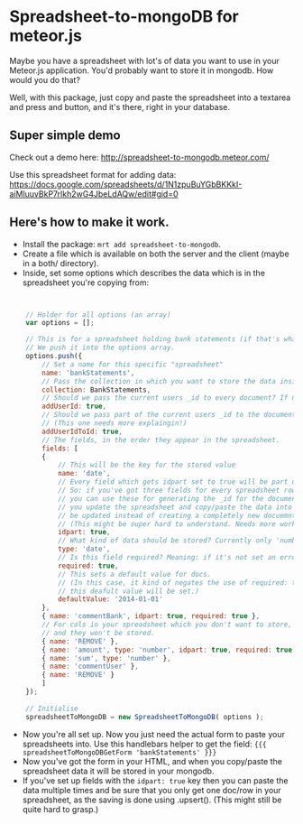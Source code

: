 # Spreadsheet-to-mongoDB for meteor.js

Maybe you have a spreadsheet with lot's of data you want to use in your Meteor.js application. You'd probably want to store it in mongodb. How would you do that?

Well, with this package, just copy and paste the spreadsheet into a textarea and press and button, and it's there, right in your database.

## Super simple demo

Check out a demo here: http://spreadsheet-to-mongodb.meteor.com/

Use this spreadsheet format for adding data: https://docs.google.com/spreadsheets/d/1N1zpuBuYGbBKKkI-aiMluuvBkP7rIkh2wG4JbeLdAQw/edit#gid=0

## Here's how to make it work.

- Install the package: `mrt add spreadsheet-to-mongodb`.
- Create a file which is available on both the server and the client (maybe in a both/ directory).
- Inside, set some options which describes the data which is in the spreadsheet you're copying from:
```javascript


	// Holder for all options (an array)
	var options = [];

	// This is for a spreadsheet holding bank statements (if that's what they're called in english).
	// We push it into the options array.
	options.push({
		// Set a name for this specific "spreadsheet"
		name: 'bankStatements',
		// Pass the collection in which you want to store the data inside
		collection: BankStatements,
		// Should we pass the current users _id to every document? If not, just ignore setting this.
		addUserId: true,
		// Should we pass part of the current users _id to the documents _id?
		// (This one needs more explaingin!)
		addUserIdToId: true,
		// The fields, in the order they appear in the spreadsheet.
		fields: [
		{
			// This will be the key for the stored value
			name: 'date',
			// Every field which gets idpart set to true will be part of a hashed _id key for the document.
			// So: if you've got three fields for every spreadsheet row which will always remain constant,
			// you can use these for generating the _id for the document. This will make sure that every time
			// you update the spreadsheet and copy/paste the data into the textarea, the same document will
			// be updated instead of creating a completely new docuemnt.
			// (This might be super hard to understand. Needs more work.)
			idpart: true,
			// What kind of data should be stored? Currently only 'number' and 'date' are supported.
			type: 'date',
			// Is this field required? Meaning: if it's not set an error will be thrown.
			required: true,
			// This sets a default value for docs.
			// (In this case, it kind of negates the use of required: true as if there is no value set then
			// this deafult value will be set.)
			defaultValue: '2014-01-01'
		},
		{ name: 'commentBank', idpart: true, required: true },
		// For cols in your spreadsheet which you don't want to store, just set the name to 'REMOVE'
		// and they won't be stored.
		{ name: 'REMOVE' },
		{ name: 'amount', type: 'number', idpart: true, required: true },
		{ name: 'sum', type: 'number' },
		{ name: 'commentUser' },
		{ name: 'REMOVE' }
		]
	});
	
	// Initialise
	spreadsheetToMongoDB = new SpreadsheetToMongoDB( options );

```
- Now you're all set up. Now you just need the actual form to paste your spreadsheets into. Use this handlebars helper to get the field:
`{{{ spreadsheetToMongoDBGetForm 'bankStatements' }}}`
- Now you've got the form in your HTML, and when you copy/paste the spreadsheet data it will be stored in your mongodb.
- If you've set up fields with the `idpart: true` key then you can paste the data multiple times and be sure that you only get one doc/row in your spreadsheet, as the saving is done using .upsert(). (This might still be quite hard to grasp.)
